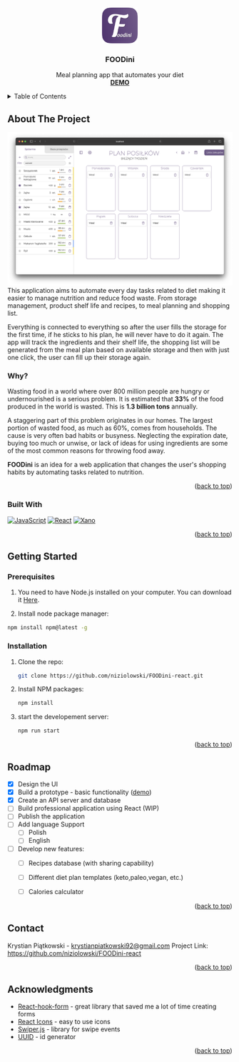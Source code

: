 
<!-- Improved compatibility of back to top link: See: https://github.com/othneildrew/Best-README-Template/pull/73 -->

<a name="readme-top"></a>

<!--
*** Thanks for checking out the Best-README-Template. If you have a suggestion
*** that would make this better, please fork the repo and create a pull request
*** or simply open an issue with the tag "enhancement".
*** Don't forget to give the project a star!
*** Thanks again! Now go create something AMAZING! :D
-->

<!-- PROJECT SHIELDS -->
<!--
*** I'm using markdown "reference style" links for readability.
*** Reference links are enclosed in brackets [ ] instead of parentheses ( ).
*** See the bottom of this document for the declaration of the reference variables
*** for contributors-url, forks-url, etc. This is an optional, concise syntax you may use.
*** https://www.markdownguide.org/basic-syntax/#reference-style-links
-->

<!-- PROJECT LOGO -->
<br />
<div align="center">
  <a href="https://github.com/othneildrew/Best-README-Template">
    <img src="images/icon.png" alt="Logo" width="80" height="80">
  </a>

  <h3 align="center">FOODini</h3>

  <p align="center">
    Meal planning app that automates your diet
    <br />
    <a href="https://foodini-react.netlify.app"><strong>DEMO</strong></a>
  </p>
</div>

<!-- TABLE OF CONTENTS -->
<details>
  <summary>Table of Contents</summary>
  <ol>
    <li>
      <a href="#about-the-project">About The Project</a>
      <ul>
        <li><a href="#built-with">Built With</a></li>
      </ul>
    </li>
    <li>
      <a href="#getting-started">Getting Started</a>
      <ul>
        <li><a href="#prerequisites">Prerequisites</a></li>
        <li><a href="#installation">Installation</a></li>
      </ul>
    </li>
    <li><a href="#usage">Usage</a></li>
    <li><a href="#roadmap">Roadmap</a></li>
    <li><a href="#contributing">Contributing</a></li>
    <li><a href="#license">License</a></li>
    <li><a href="#contact">Contact</a></li>
    <li><a href="#acknowledgments">Acknowledgments</a></li>
  </ol>
</details>

<!-- ABOUT THE PROJECT -->

## About The Project

[![Product Name Screen Shot][product-screenshot]](https://example.com)
This application aims to automate every day tasks related to diet making it easier to manage nutrition and reduce food waste. From storage management, product shelf life and recipes, to meal planning and shopping list. 

Everything is connected to everything so after the user fills the storage for the first time, if he sticks to his plan, he will never have to do it again. The app will track the ingredients and their shelf life, the shopping list will be generated from the meal plan based on available storage and then with just one click, the user can fill up their storage again.

### Why?
Wasting food in a world where over 800 million people are hungry or undernourished is a serious problem. It is estimated that **33%** of the food produced in the world is wasted. This is **1.3 billion tons** annually.

A staggering part of this problem originates in our homes. The largest portion of wasted food, as much as 60%, comes from households. The cause is very often bad habits or busyness. Neglecting the expiration date, buying too much or unwise, or lack of ideas for using ingredients are some of the most common reasons for throwing food away.

**FOODini** is an idea for a web application that changes the user's shopping habits by automating tasks related to nutrition.

<p align="right">(<a href="#readme-top">back to top</a>)</p>

### Built With

[![JavaScript][]][javascript-url] [![React][react.js]][react-url] [![Xano][]][xano-url]

<p align="right">(<a href="#readme-top">back to top</a>)</p>

<!-- GETTING STARTED -->

## Getting Started

### Prerequisites

1. You need to have Node.js installed on your computer. You can download it [Here](https://nodejs.org/ "Here").

2. Install node package manager:

```sh
npm install npm@latest -g
```

### Installation

1. Clone the repo:
   ```sh
   git clone https://github.com/niziolowski/FOODini-react.git
   ```
2. Install NPM packages:
   ```sh
   npm install
   ```
3. start the developement server:
   ```js
   npm run start
   ```

<p align="right">(<a href="#readme-top">back to top</a>)</p>

<!-- ROADMAP -->

## Roadmap

- [x] Design the UI
- [x] Build a prototype - basic functionality ([demo](http://foodini-dev.netlify.app)) 
- [x] Create an API server and database
- [ ] Build professional application using React (WIP)
- [ ] Publish the application
- [ ] Add language Support
  - [ ] Polish
  - [ ] English 
- [ ] Develop new features:
	- [ ] Recipes database (with sharing capability)
  - [ ] Different diet plan templates (keto,paleo,vegan, etc.)
  - [ ] Calories calculator


<p align="right">(<a href="#readme-top">back to top</a>)</p>

<!-- CONTACT -->

## Contact

Krystian Piątkowski - krystianpiatkowski92@gmail.com
Project Link: https://github.com/niziolowski/FOODini-react

<p align="right">(<a href="#readme-top">back to top</a>)</p>

<!-- ACKNOWLEDGMENTS -->

## Acknowledgments

- [React-hook-form](https://react-hook-form.com/) - great library that saved me a lot of time creating forms
- [React Icons](https://react-icons.github.io/react-icons/search) - easy to use icons
- [Swiper.js](https://swiperjs.com/react) - library for swipe events
- [UUID](https://www.uuidgenerator.net/) - id generator

<p align="right">(<a href="#readme-top">back to top</a>)</p>

<!-- MARKDOWN LINKS & IMAGES -->
<!-- https://www.markdownguide.org/basic-syntax/#reference-style-links -->

[contributors-shield]: https://img.shields.io/github/contributors/othneildrew/Best-README-Template.svg?style=for-the-badge
[contributors-url]: https://github.com/othneildrew/Best-README-Template/graphs/contributors
[forks-shield]: https://img.shields.io/github/forks/othneildrew/Best-README-Template.svg?style=for-the-badge
[forks-url]: https://github.com/othneildrew/Best-README-Template/network/members
[stars-shield]: https://img.shields.io/github/stars/othneildrew/Best-README-Template.svg?style=for-the-badge
[stars-url]: https://github.com/othneildrew/Best-README-Template/stargazers
[issues-shield]: https://img.shields.io/github/issues/othneildrew/Best-README-Template.svg?style=for-the-badge
[issues-url]: https://github.com/othneildrew/Best-README-Template/issues
[license-shield]: https://img.shields.io/github/license/othneildrew/Best-README-Template.svg?style=for-the-badge
[license-url]: https://github.com/othneildrew/Best-README-Template/blob/master/LICENSE.txt
[linkedin-shield]: https://img.shields.io/badge/-LinkedIn-black.svg?style=for-the-badge&logo=linkedin&colorB=555
[linkedin-url]: https://linkedin.com/in/othneildrew
[product-screenshot]: images/screenshot.png
[javascript]: https://img.shields.io/badge/JavaScript-000000?style=for-the-badge&logo=javascript&logoColor=yellow
[javascript-url]: https://www.javascript.com/
[xano]: https://img.shields.io/badge/Xano.com-000000?style=for-the-badge&logo=xano.com&logoColor=yellow
[xano-url]: https://www.xano.com/
[next.js]: https://img.shields.io/badge/next.js-000000?style=for-the-badge&logo=nextdotjs&logoColor=white
[next-url]: https://nextjs.org/
[react.js]: https://img.shields.io/badge/React-20232A?style=for-the-badge&logo=react&logoColor=61DAFB
[react-url]: https://reactjs.org/
[vue.js]: https://img.shields.io/badge/Vue.js-35495E?style=for-the-badge&logo=vuedotjs&logoColor=4FC08D
[vue-url]: https://vuejs.org/
[angular.io]: https://img.shields.io/badge/Angular-DD0031?style=for-the-badge&logo=angular&logoColor=white
[angular-url]: https://angular.io/
[svelte.dev]: https://img.shields.io/badge/Svelte-4A4A55?style=for-the-badge&logo=svelte&logoColor=FF3E00
[svelte-url]: https://svelte.dev/
[laravel.com]: https://img.shields.io/badge/Laravel-FF2D20?style=for-the-badge&logo=laravel&logoColor=white
[laravel-url]: https://laravel.com
[bootstrap.com]: https://img.shields.io/badge/Bootstrap-563D7C?style=for-the-badge&logo=bootstrap&logoColor=white
[bootstrap-url]: https://getbootstrap.com
[jquery.com]: https://img.shields.io/badge/jQuery-0769AD?style=for-the-badge&logo=jquery&logoColor=white
[jquery-url]: https://jquery.com


